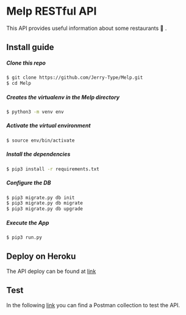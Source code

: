 # Melp RESTful API

This API provides useful information about some restaurants :notebook_with_decorative_cover: .

## Install guide


##### Clone this repo

```bash
$ git clone https://github.com/Jerry-Type/Melp.git
$ cd Melp
```

##### Creates the virtualenv in the Melp directory
```bash
$ python3 -m venv env
```

##### Activate the virtual environment
```bash
$ source env/bin/activate
```

##### Install the dependencies
```bash
$ pip3 install -r requirements.txt
```

##### Configure the DB
```bash
$ pip3 migrate.py db init
$ pip3 migrate.py db migrate
$ pip3 migrate.py db upgrade
```

##### Execute the App
```bash
$ pip3 run.py
```

## Deploy on Heroku
The API deploy can be found at [link](https://app-melp.herokuapp.com/) 

## Test
In the following [link](https://documenter.getpostman.com/view/5474037/RWgjY1vT) you can find a Postman collection to test the API.


